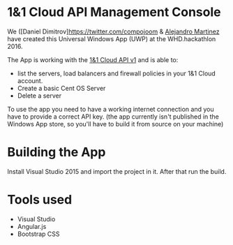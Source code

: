 # 1&1 Cloud API Management Console
We ([Daniel Dimitrov]https://twitter.com/compojoom & [Alejandro Martinez](https://www.linkedin.com/in/alejandromartcu) have 
created this Universal Windows App (UWP) at the WHD.hackathlon 2016. 

The App is working with the [1&1 Cloud API v1](https://cloudpanel-api.1and1.com/documentation/v1/)
and is able to:

* list the servers, load balancers and firewall policies in your 1&1 Cloud account.
* Create a basic Cent OS Server 
* Delete a server

To use the app you need to have a working internet connection and you have to 
provide a correct API key. (the app currently isn't published in the Windows App store, so you'll have to build it from source on
your machine)

# Building the App
Install Visual Studio 2015 and import the project in it. After that run the build.

# Tools used
- Visual Studio
- Angular.js
- Bootstrap CSS 
